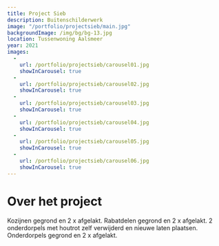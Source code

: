 ```yaml
---
title: Project Sieb
description: Buitenschilderwerk
image: "/portfolio/projectsieb/main.jpg"
backgroundImage: /img/bg/bg-13.jpg
location: Tussenwoning Aalsmeer
year: 2021
images:
  -
    url: /portfolio/projectsieb/carousel01.jpg
    showInCarousel: true
  -
    url: /portfolio/projectsieb/carousel02.jpg
    showInCarousel: true
  -
    url: /portfolio/projectsieb/carousel03.jpg
    showInCarousel: true
  -
    url: /portfolio/projectsieb/carousel04.jpg
    showInCarousel: true
  -
    url: /portfolio/projectsieb/carousel05.jpg
    showInCarousel: true
  -
    url: /portfolio/projectsieb/carousel06.jpg
    showInCarousel: true
---
```



# Over het project

Kozijnen gegrond en 2 x afgelakt. Rabatdelen gegrond en 2 x afgelakt. 
2 onderdorpels met houtrot zelf verwijderd en nieuwe laten plaatsen. 
Onderdorpels gegrond en 2 x afgelakt.

